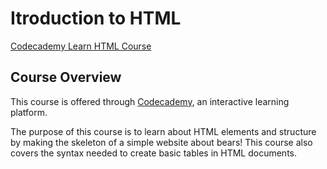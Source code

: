 # Itroduction to HTML 
[Codecademy Learn HTML Course](https://www.codecademy.com/learn/learn-html)

## Course Overview 
This course is offered through [Codecademy](https://www.codecademy.com/learn), an interactive learning platform. 

The purpose of this course is to learn about HTML elements and structure by making the skeleton of a simple website about bears! 
This course also covers the syntax needed to create basic tables in HTML documents. 

